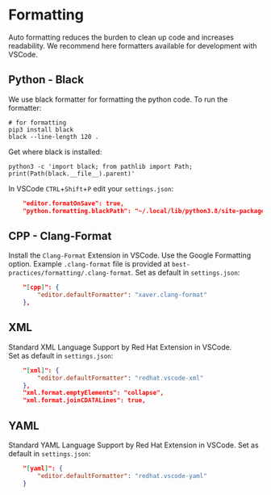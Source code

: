# Formatting 
Auto formatting reduces the burden to clean up code and increases readability.
We recommend here formatters available for development with VSCode.


## Python - Black
We use black formatter for formatting the python code. 
To run the formatter:

```shell
# for formatting
pip3 install black
black --line-length 120 .
```

Get where black is installed:
```shell
python3 -c 'import black; from pathlib import Path; print(Path(black.__file__).parent)'
```

In VSCode `CTRL`+`Shift`+`P` edit your `settings.json`:
```json  
    "editor.formatOnSave": true,
    "python.formatting.blackPath": "~/.local/lib/python3.8/site-packages/black",
``` 

## CPP - Clang-Format
Install the `Clang-Format` Extension in VSCode.
Use the Google Formatting option.
Example `.clang-format` file is provided at `best-practices/formatting/.clang-format`.
Set as default in `settings.json`:
```json
    "[cpp]": {
        "editor.defaultFormatter": "xaver.clang-format"
    },
```

## XML
Standard XML Language Support by Red Hat Extension in VSCode.  
Set as default in `settings.json`:
```json
    "[xml]": {
        "editor.defaultFormatter": "redhat.vscode-xml"
    },
    "xml.format.emptyElements": "collapse",
    "xml.format.joinCDATALines": true,

```

## YAML 
Standard YAML Language Support by Red Hat Extension in VSCode.
Set as default in `settings.json`:  
```json
    "[yaml]": {
        "editor.defaultFormatter": "redhat.vscode-yaml"
    }
```